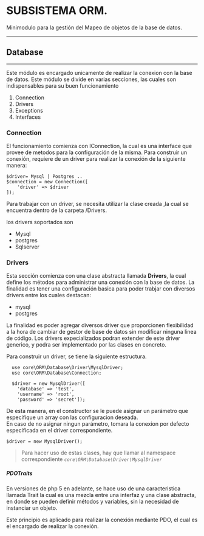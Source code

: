 # SUBSISTEMA ORM.

Minimodulo para la gestión del Mapeo de objetos de la base de datos.
* * *
## Database
* * *
Este módulo es encargado unicamente de realizar la conexion con la base de datos. Este módulo se divide en varias secciones, las cuales son indispensables para su buen funcionamiento  

1. Connection
2. Drivers
3. Exceptions
4. Interfaces

### Connection
El funcionamiento comienza con IConnection, la cual es una interface que provee de metodos para la configuración de la misma. 
Para construir un conexión, requiere de un driver para realizar la conexión de la siguiente manera:

    $driver= Mysql | Postgres ..
    $connection = new Connection([
		'driver' => $driver
	]);

Para trabajar con un driver, se necesita utilizar la clase creada ,la cual se encuentra dentro de la carpeta /Drivers. 

los drivers soportados son 
* Mysql
* postgres
* Sqlserver


### Drivers
Esta sección comienza con una clase abstracta llamada **Drivers**, la cual define los métodos para administrar una conexión con la base de datos. La finalidad es tener una configuración basica para poder trabjar con diversos drivers entre los cuales destacan:
- mysql 
- postgres 

La finalidad es poder agregar diversos driver que proporcionen flexibilidad a la hora de cambiar de gestor de base de datos sin modificar ninguna linea de código. Los drivers expecializados podran extender de este driver generico, y podra ser implementado por las clases en concreto.

Para construir un driver, se tiene la siguiente estructura. 

      use core\ORM\Database\Driver\MysqlDriver;
      use core\ORM\Database\Connection;

      $driver = new MysqlDriver([
 	    'database' => 'test',
 	    'username' => 'root',
 	    'password' => 'secret']);

De esta manera, en el constructor se le puede asignar un parámetro que especifique un array con las configuracion deseada.  
En caso de no asignar ningun parámetro, tomara la conexion por defecto especificada en el driver correspondiente.

 `$driver = new MysqlDriver();`

 > Para hacer uso de estas clases, hay que llamar al namespace correspondiente _`core\ORM\Database\Driver\MysqlDriver`_

 ##### PDOTraits
 En versiones de php 5 en adelante, se hace uso de una caracteristica llamada Trait la cual es una mezcla entre una interfaz y una clase abstracta, en donde se pueden definir métodos y variables, sin la necesidad de instanciar un objeto. 
 
 Este principio es aplicado para realizar la conexión mediante PDO, el cual es el encargado de realizar la conexión.